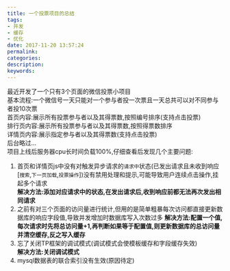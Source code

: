 ```yaml
---
title: 一个投票项目的总结
tags:
- 并发
- 缓存
- 优化
date: 2017-11-20 13:57:24
permalink:
categories:
description:
keywords:
---
```

最近开发了一个只有3个页面的微信投票小项目  
基本流程:一个微信号一天只能对一个参与者投一次票且一天总共可以对不同参与者投10次票  
首页内容:展示所有投票参与者以及其得票数,按照编号排序(支持点击投票)  
排行页内容:展示所有投票参与者以及其得票数,按照得票数排序  
详情页内容:展示指定参与者以及其得票数(支持点击投票)  
后台略过...  
项目上线后服务器cpu长时间负载100%,仔细查看后发现几个主要问题:  
1. 首页和详情页js中没有对触发异步请求的`请求中`状态(已发出请求且未收到响应[`搜索`,`下一页加载`,`投票操作`])没有禁用处理和提示,可能导致用户连续点击操作,挂起多个请求  
**解决方法:添加对应请求中的状态,在发出请求后,收到响应前都无法再次发出相同请求**  
2. 之前有对三个页面的访问量进行统计,但用的是简单粗暴每次访问都直接更新数据库的响应字段值,导致并发增加时数据库写入次数过多
**解决方法:配置一个值,每次请求时先将总访问量+1,再判断如果等于配置值,则更新数据库的总访问量并清空缓存,反之写入缓存**  
3. 忘了关闭TP框架的调试模式(调试模式会使模板缓存和字段缓存失效)  
**解决方法:关闭调试模式**  
4. mysql数据表的联合索引没有生效(原因待定)  
